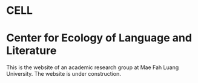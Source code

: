 # CELL
# Center for Ecology of Language and Literature

This is the website of an academic research group at Mae Fah Luang University. The website is under construction.


